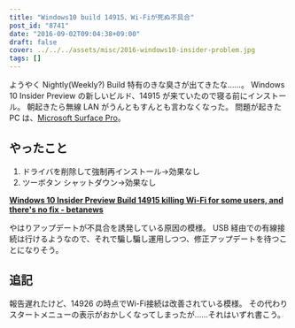 ```yaml
---
title: "Windows10 build 14915、Wi-Fiが死ぬ不具合"
post_id: "8741"
date: "2016-09-02T09:04:38+09:00"
draft: false
cover: ../../../assets/misc/2016-windows10-insider-problem.jpg
tags: []
---
```



ようやく Nightly(Weekly?) Build 特有のきな臭さが出てきたな……。 Windows 10 Insider Preview の新しいビルド、14915 が来ていたので寝る前にインストール。 朝起きたら無線 LAN がうんともすんとも言わなくなった。 問題が起きた PC は、[Microsoft Surface Pro](/surface-pro)。

## やったこと

  1. ドライバを削除して強制再インストール→効果なし
  2. ツーボタン シャットダウン→効果なし

**[Windows 10 Insider Preview Build 14915 killing Wi-Fi for some users, and there's no fix - betanews](http://betanews.com/2016/09/01/insider-preview-build-14915-kills-wifi/)**

 やはりアップデートが不具合を誘発している原因の模様。 USB 経由での有線接続は行けるようなので、それで騙し騙し運用しつつ、修正アップデートを待つことになりそう。


## 追記
報告遅れたけど、14926 の時点でWi-Fi接続は改善されている模様。 その代わりスタートメニューの表示がおかしくなってしまったが……それはいずれ書こう。
